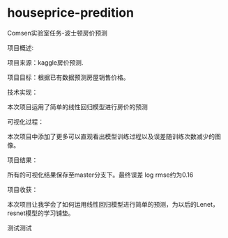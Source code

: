 # houseprice-predition
Comsen实验室任务-波士顿房价预测

项目概述:

项目来源：kaggle房价预测.
        
项目目标：根据已有数据预测房屋销售价格。
        
技术实现：

本次项目运用了简单的线性回归模型进行房价的预测

可视化过程：

本次项目中添加了更多可以直观看出模型训练过程以及误差随训练次数减少的图像。

项目结果：

所有的可视化结果保存至master分支下。最终误差 log rmse约为0.16

项目收获：

本次项目让我学会了如何运用线性回归模型进行简单的预测，为以后的Lenet，resnet模型的学习铺垫。

测试测试